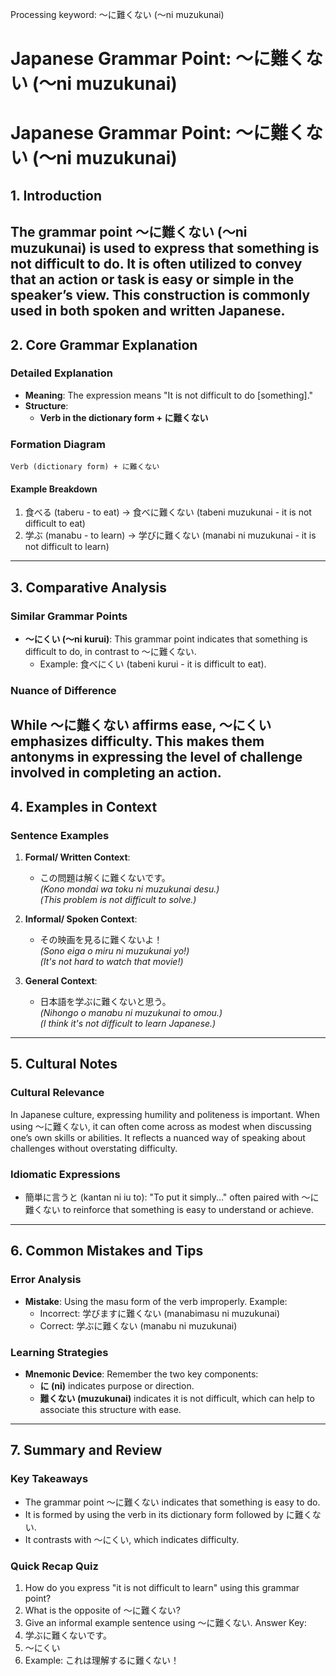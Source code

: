 Processing keyword: ～に難くない (～ni muzukunai)
# Japanese Grammar Point: ～に難くない (～ni muzukunai)
# Japanese Grammar Point: ～に難くない (～ni muzukunai)
## 1. Introduction
The grammar point ～に難くない (～ni muzukunai) is used to express that something is not difficult to do. It is often utilized to convey that an action or task is easy or simple in the speaker’s view. This construction is commonly used in both spoken and written Japanese.
---
## 2. Core Grammar Explanation
### Detailed Explanation
- **Meaning**: The expression means "It is not difficult to do [something]."
- **Structure**: 
  - **Verb in the dictionary form + に難くない**
  
### Formation Diagram
```plaintext
Verb (dictionary form) + に難くない
```
#### Example Breakdown
1. 食べる (taberu - to eat) → 食べに難くない (tabeni muzukunai - it is not difficult to eat)
2. 学ぶ (manabu - to learn) → 学びに難くない (manabi ni muzukunai - it is not difficult to learn)
---
## 3. Comparative Analysis
### Similar Grammar Points
- **～にくい (～ni kurui)**: This grammar point indicates that something is difficult to do, in contrast to ～に難くない.
  - Example: 食べにくい (tabeni kurui - it is difficult to eat).
  
### Nuance of Difference
While ～に難くない affirms ease, ～にくい emphasizes difficulty. This makes them antonyms in expressing the level of challenge involved in completing an action.
---
## 4. Examples in Context
### Sentence Examples
1. **Formal/ Written Context**:  
   - この問題は解くに難くないです。  
   *(Kono mondai wa toku ni muzukunai desu.)*  
   *(This problem is not difficult to solve.)*
2. **Informal/ Spoken Context**:  
   - その映画を見るに難くないよ！  
   *(Sono eiga o miru ni muzukunai yo!)*  
   *(It's not hard to watch that movie!)*
   
3. **General Context**:  
   - 日本語を学ぶに難くないと思う。  
   *(Nihongo o manabu ni muzukunai to omou.)*  
   *(I think it's not difficult to learn Japanese.)*
---
## 5. Cultural Notes
### Cultural Relevance
In Japanese culture, expressing humility and politeness is important. When using ～に難くない, it can often come across as modest when discussing one’s own skills or abilities. It reflects a nuanced way of speaking about challenges without overstating difficulty.
### Idiomatic Expressions
- 簡単に言うと (kantan ni iu to): "To put it simply..." often paired with ～に難くない to reinforce that something is easy to understand or achieve.
---
## 6. Common Mistakes and Tips
### Error Analysis
- **Mistake**: Using the masu form of the verb improperly. Example:
  - Incorrect: 学びますに難くない (manabimasu ni muzukunai)
  - Correct: 学ぶに難くない (manabu ni muzukunai) 
### Learning Strategies
- **Mnemonic Device**: Remember the two key components: 
  - **に (ni)** indicates purpose or direction.
  - **難くない (muzukunai)** indicates it is not difficult, which can help to associate this structure with ease.
---
## 7. Summary and Review
### Key Takeaways
- The grammar point ～に難くない indicates that something is easy to do.
- It is formed by using the verb in its dictionary form followed by に難くない.
- It contrasts with ～にくい, which indicates difficulty.
### Quick Recap Quiz
1. How do you express "it is not difficult to learn" using this grammar point?
2. What is the opposite of ～に難くない?
3. Give an informal example sentence using ～に難くない.
Answer Key:
1. 学ぶに難くないです。
2. ～にくい
3. Example: これは理解するに難くない！
